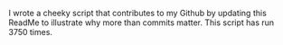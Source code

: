I wrote a cheeky script that contributes to my Github by updating this ReadMe to illustrate why more than commits matter. This script has run 3750 times.